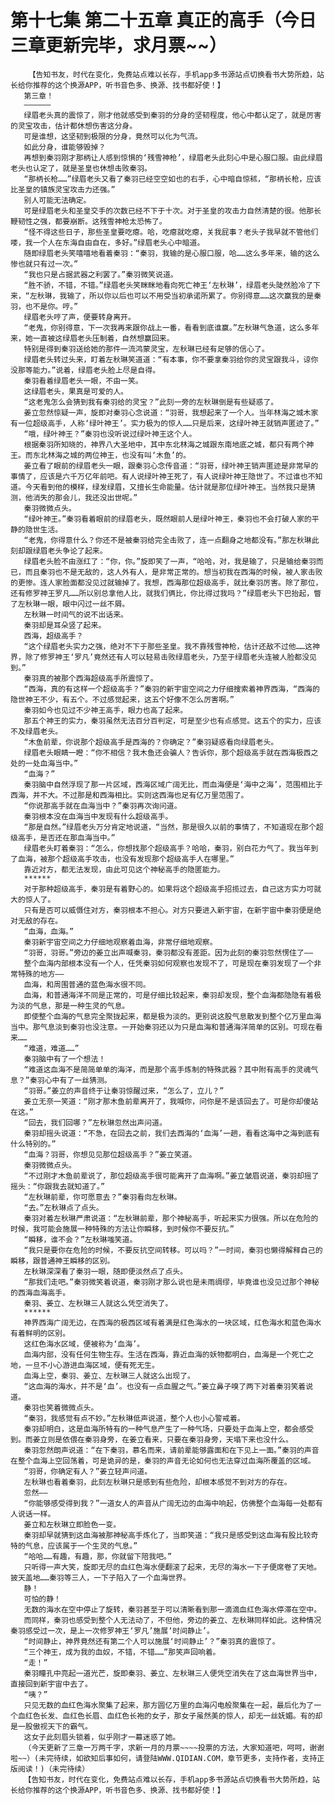 # 第十七集 第二十五章 真正的高手（今日三章更新完毕，求月票~~）
        【告知书友，时代在变化，免费站点难以长存，手机app多书源站点切换看书大势所趋，站长给你推荐的这个换源APP，听书音色多、换源、找书都好使！】
       第三章！
       ——————
       绿眉老头真的震惊了，刚才他就感受到秦羽的分身的坚韧程度，他心中都认定了，就是厉害的灵宝攻击，估计都休想伤害这分身。
       可是谁想，这坚韧到极限的分身，竟然可以化为气流。
       如此分身，谁能够毁掉？
       再想到秦羽刚才那柄让人感到惊惧的‘残雪神枪’，绿眉老头此刻心中是心服口服。由此绿眉老头也认定了，就是圣皇也休想击败秦羽。
       “那柄长枪……”绿眉老头又看了秦羽已经空空如也的右手，心中暗自惊秫，“那柄长枪，应该比圣皇的镇族灵宝攻击力还强。”
       别人可能无法确定。
       可是绿眉老头和圣皇交手的次数已经不下于十次。对于圣皇的攻击力自然清楚的很。他那长鞭韧性之强，都要崩断。这残雪神枪太恐怖了。
       “怪不得这些日子，那些圣皇要吃瘪。哈，吃瘪就吃瘪，关我屁事？老头子我早就不管他们喽，我一个人在东海自由自在，多好。”绿眉老头心中暗道。
       随即绿眉老头笑嘻嘻地看着秦羽：“秦羽，我输的是心服口服，哈……这么多年来，输的这么惨也就只有过一次。”
       “我也只是占据武器之利罢了。”秦羽微笑说道。
       “胜不骄，不错，不错。”绿眉老头笑眯眯地看向死亡神王‘左秋琳’，绿眉老头陡然脸冷了下来，“左秋琳，我输了，所以你以后也可以不用受当初承诺所累了。你别得意……这次赢我的是秦羽，也不是你。哼。”
       绿眉老头哼了声，便要转身离开。
       “老鬼，你别得意，下一次我再来跟你战上一番，看看到底谁赢。”左秋琳气急道，这么多年来，她一直被这绿眉老头压制着，自然想赢回来。
       特别是得到秦羽送给她的那件一流鸿蒙灵宝，左秋琳已经有足够的信心了。
       绿眉老头转过头来，盯着左秋琳笑道道：“有本事，你不要拿秦羽给你的灵宝跟我斗，谅你没那等能力。”说着，绿眉老头脸上尽是自得。
       秦羽看着绿眉老头一眼，不由一笑。
       这绿眉老头，果真是可爱的人。
       “这老鬼怎么会猜到我有秦羽给的灵宝？”此刻一旁的左秋琳倒是有些疑惑了。
       姜立忽然惊疑一声，旋即对秦羽心念说道：“羽哥，我想起来了一个人。当年林海之城木家有一位超级高手，人称‘绿叶神王’。实力极为的惊人……只是后来，这绿叶神王就销声匿迹了。”
       “哦，绿叶神王？”秦羽也没听说过绿叶神王这个人。
       根据秦羽所知晓的，神界八大圣地中，其中东北林海之城跟东南地底之城，都只有两个神王。而东北林海之城的两位神王，也没有叫‘木鱼’的。
       姜立看了眼前的绿眉老头一眼，跟秦羽心念传音道：“羽哥，绿叶神王销声匿迹是非常早的事情了，应该是六千万亿年前吧。有人说绿叶神王死了，有人说绿叶神王隐世了。不过谁也不知道。今天看到他的模样，绿发绿眉，又擅长生命能量。估计就是那位绿叶神王。当然我只是猜测，他消失的那会儿，我还没出世呢。”
       秦羽微微点头。
       “绿叶神王。”秦羽看着眼前的绿眉老头，既然眼前人是绿叶神王，秦羽也不会打破人家的平静的隐世生活。
       “老鬼，你得意什么？你还不是被秦羽给完全击败了，连一点翻身之地都没有。”那左秋琳此刻却跟绿眉老头争论了起来。
       绿眉老头脸不由涨红了：“你，你。”旋即笑了一声，“哈哈，对，我是输了，只是输给秦羽而已，而且秦羽也不是无敌的，这人外有人，是非常正常的。想当初我在西海的时候，被人家击败的更惨。连人家脸面都没见过就输掉了。我想，西海那位超级高手，就比秦羽厉害。除了那位，还有修罗神王罗凡……所以别总拿他人比，就我们俩比，你比得过我吗？”绿眉老头下巴抬起，瞥了左秋琳一眼，眼中闪过一丝不屑。
       左秋琳一时间气的说不出话来。
       秦羽却是耳朵竖了起来。
       西海，超级高手？
       “这个绿眉老头实力之强，绝对不下于那些圣皇。我不靠残雪神枪，估计还敌不过他……这神界，除了修罗神王‘罗凡’竟然还有人可以轻易击败绿眉老头，乃至于绿眉老头连被人脸都没见到。”
       秦羽真的被那个西海超级高手所震惊了。
       “西海，真的有这样一个超级高手？”秦羽的新宇宙空间之力仔细搜索着神界西海，“西海的隐世神王不少，有五个。不过感觉起来，这五个好像不怎么厉害啊。”
       秦羽如今也见过不少神王高手，眼力也高了起来。
       那五个神王的实力，秦羽虽然无法百分百判定，可是至少也有点感觉。这五个的实力，应该不及绿眉老头。
       “木鱼前辈，你说那个超级高手是西海的？你确定？”秦羽疑惑看向绿眉老头。
       绿眉老头眼睛一瞪：“你不相信？我木鱼还会骗人？告诉你，那个超级高手就在西海极西之处的一处血海当中。”
       “血海？”
       秦羽脑中自然浮现了那一片区域，西海区域广阔无比，而血海便是‘海中之海’，范围相比于西海，并不大。不过那是和西海相比。实则这西海也足有亿万里范围了。
       “你说那高手就在血海当中？”秦羽再次询问道。
       秦羽根本没在血海当中发现有什么超级高手。
       “那是自然。”绿眉老头万分肯定地说道，“当然，那是很久以前的事情了，不知道现在那个超级高手，是否还在那血海当中。”
       绿眉老头盯着秦羽：“怎么，你想找那个超级高手？哈哈，秦羽，别白花力气了。我当年到了血海，被那个超级高手攻击，也没有发现那个超级高手人在哪里。”
       靠近对方，都无法发现，由此可见这个神秘高手的隐匿能力。
       ******
       对于那种超级高手，秦羽是有着野心的。如果将这个超级高手招揽过去，自己这方实力可就大的惊人了。
       只有是否可以威慑住对方，秦羽根本不担心。对方只要进入新宇宙，在新宇宙中秦羽便是绝对无敌的存在。
       “血海，血海。”
       秦羽新宇宙空间之力仔细地观察着血海，非常仔细地观察。
       “羽哥，羽哥。”旁边的姜立出声喊秦羽，秦羽都没有差距。因为此刻的秦羽忽然愣住了——
       整个血海内部根本没有一个人，任凭秦羽如何观察也发现不了，可是现在秦羽发现了一个非常特殊的地方——
       血海，和周围普通的蓝色海水很不同。
       血海，和普通海洋不同是正常的，可是仔细比较起来，秦羽却发现，整个血海都隐隐有着极为淡的气息，那是一种生灵的气息。
       即使整个血海的气息完全聚拢起来，都是极为淡的。更别说这股气息散发到整个亿万里血海当中。那气息淡到秦羽也没注意。一开始秦羽还以为只是血海和普通海洋简单的区别。可现在看来……
       “难道，难道……”
       秦羽脑中有了一个想法！
       “难道这血海不是简简单单的海洋，而是那个高手炼制的特殊武器？其中附有高手的灵魂气息？”秦羽心中有了一丝猜测。
       “羽哥。”姜立的声音终于让秦羽惊醒过来，“怎么了，立儿？”
       姜立无奈一笑道：“刚才那木鱼前辈离开了，我喊你，问你是不是该回去了。可是你却傻站在这。”
       “回去，我们回哪？”左秋琳忽然出声问道。
       秦羽却摇头说道：“不急，在回去之前，我们去西海的‘血海’一趟，看看这海中之海到底有什么特别的。”
       “血海？羽哥，你想见见那位超级高手？”姜立笑道。
       秦羽微微点头。
       “不过刚才木鱼前辈说了，那位超级高手很可能离开了血海啊。”姜立皱眉说道，秦羽却摇了摇头：“你跟我去就知道了。”
       “左秋琳前辈，你可愿意去？”秦羽看向左秋琳。
       “去。”左秋琳点了点头。
       秦羽对着左秋琳严肃说道：“左秋琳前辈，那个神秘高手，听起来实力很强。所以在危险的时候，我可能会施展一种特殊的方法让你瞬移，到时候你不要反抗。”
       “瞬移，谁不会？”左秋琳嗤笑道。
       “我只是要你在危险的时候，不要反抗空间转移。可以吗？”一时间，秦羽也懒得解释自己的瞬移，跟普通神王瞬移的区别。
       左秋琳深深看了秦羽一眼，随即便淡然点了点头。
       “那我们走吧。”秦羽微笑着说道，秦羽刚才那么说也是未雨绸缪，毕竟谁也没见过那个神秘的西海血海高手。
       秦羽、姜立、左秋琳三人就这么凭空消失了。
       ******
       神界西海广阔无边，在西海的极西区域有着满是红色海水的一块区域，红色海水和蓝色海水有着鲜明的区别。
       这红色海水区域，便被称为‘血海’。
       血海内部，没有任何生物生存。生活在西海，靠近血海的妖物都明白，血海是一个死亡之地，一旦不小心游进血海区域，便有死无生。
       血海上空，秦羽、姜立、左秋琳三人就这么出现了。
       “这血海的海水，并不是‘血’。也没有一点血腥之气。”姜立鼻子嗅了两下对着秦羽笑着说道。
       秦羽也笑着微微点头。
       “秦羽，我感觉有点不妙。”左秋琳低声说道，整个人也小心警戒着。
       秦羽却明白，这是血海所特有的一种气息产生了一种气场，只要处于血海上空，都会感受到。而姜立则是依偎在秦羽身旁，在姜立看来，只要在秦羽身旁，天塌下来也没什么。
       秦羽忽然朗声说道：“在下秦羽，慕名而来，请前辈能够露面和在下见上一面。”秦羽的声音在整个血海上空回荡着，可是诡异的是，秦羽的声音无论如何也无法穿过血海所覆盖的区域。
       “羽哥，你确定有人？”姜立轻声问道。
       左秋琳也看着秦羽，此刻左秋琳只是感到有些危险，却根本感觉不到对方的存在。
       忽然——
       “你能够感受得到我？”一道女人的声音从广阔无边的血海中响起，仿佛整个血海每一处都有人说话一样。
       姜立和左秋琳立即脸色一变。
       秦羽却早就猜到这血海被那神秘高手炼化了，当即笑道：“我只是感受到这血海有股比较奇特的气息，应该属于一个生灵的气息。”
       “哈哈……有趣，有趣，那，你就留下陪我吧。”
       只听得一声大笑，旋即无尽的血红色海水便翻滚了起来，无尽的海水一下子便席卷了天地。披天盖地……秦羽等三人，一下子陷入了一个血海世界。
       静！
       可怕的静！
       无数的海水在空中停止了旋转，秦羽甚至于可以清晰看到那一滴滴血红色海水停滞在空中。
       而同样，秦羽也感受到整个人无法动了，不但他，旁边的姜立、左秋琳同样如此。这种情况秦羽感受过一次，是上一次修罗神王‘罗凡’施展‘时间静止’。
       “时间静止，神界竟然还有第二个人可以施展‘时间静止’？”秦羽真的震惊了。
       “三个神王，成为我的血奴，不错，不错……”那笑声回响着。
       “走！”
       秦羽瞳孔中亮起一道光芒，旋即秦羽、姜立、左秋琳三人便凭空消失在了这血海世界当中，直接回到新宇宙中去了。
       “咦？”
       只见无数的血红色海水聚集了起来，那方圆亿万里的血海闪电般聚集在一起，最后化为了一个血红色长发、血红色长眉、血红色长袍的女子，那女子虽然美的惊人，却无一丝妩媚。有的却是一股傲视天下的霸气。
       这女子此刻眉头锁着，似乎刚才一幕迷惑了她。
       （今天更新了三章一万两千字，求新一月的月票~~~~投票的方法，大家知道吧，呵呵，谢谢啦~~）(未完待续，如欲知后事如何，请登陆WWW.QIDIAN.COM，章节更多，支持作者，支持正版阅读！)（未完待续）
       【告知书友，时代在变化，免费站点难以长存，手机app多书源站点切换看书大势所趋，站长给你推荐的这个换源APP，听书音色多、换源、找书都好使！】